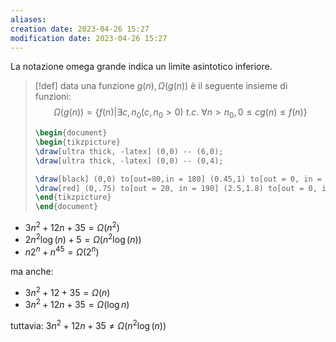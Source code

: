 ```yaml
---
aliases: 
creation date: 2023-04-26 15:27
modification date: 2023-04-26 15:27
---
```


La notazione omega grande indica un limite asintotico inferiore.

> [!def]
> data una funzione $g(n), \Omega(g(n))$ è il seguente insieme di funzioni:
> $$ \Omega(g(n)) = \{ f(n) | \exists c, n_{0}(c,n_{0} > 0) \ t.c.\ \forall n > n_{0}, 0 \leq cg(n) \leq f(n) \} $$
> ```tikz
> \begin{document}
> \begin{tikzpicture}
> \draw[ultra thick, -latex] (0,0) -- (6,0);
> \draw[ultra thick, -latex] (0,0) -- (0,4);
> 
> \draw[black] (0,0) to[out=80,in = 180] (0.45,1) to[out = 0, in = 180] (0.75,0.75) to[out = 0, in = 180] (2.5,2) to[out = 0, in = 200] (4,2.2) to[out = 40,in = 200] (5,3.2) to (5.5, 3.3) node[right]{$f(n)$};
> \draw[red] (0,.75) to[out = 20, in = 190] (2.5,1.8) to[out = 0, in = 180] (4,2) to[out = 0] (5.2,3) node[below right]{$cg(n)$};
> \end{tikzpicture}
> \end{document}
> ```

- $3n^2 + 12n + 35 = \Omega(n^2)$
- $2n^2\log(n) + 5 = \Omega(n^2 \log(n))$
- $n2^n + n^{45} = \Omega(2^n)$

ma anche:
- $3n^2 + 12 + 35 = \Omega(n)$
- $3n^2 + 12n + 35 = \Omega(\log n)$

tuttavia: 
$3n^2 + 12n + 35 \neq \Omega(n^2 \log(n))$

